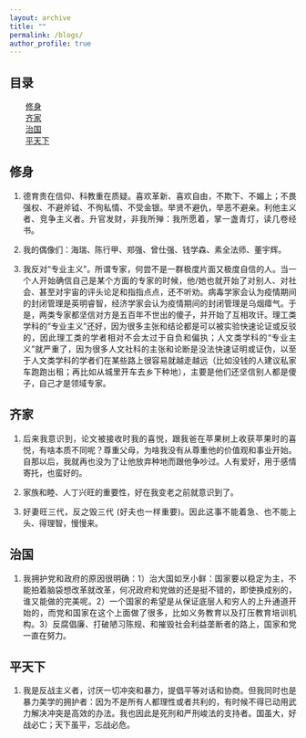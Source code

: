 ```yaml
---
layout: archive
title: ""
permalink: /blogs/
author_profile: true
---
```


<html>
<body>
<h2>目录</h2>
    &emsp;&emsp;<a href="#self">修身</a><br>
    &emsp;&emsp;<a href="#home">齐家</a><br>
    &emsp;&emsp;<a href="#country">治国</a><br>
    &emsp;&emsp;<a href="#world">平天下</a>
<h2 id="self">修身</h2>
    <ol>		<!-- <ol reversed> u: unordered, l: list-->
        <li>
          <p align="justify"> 
              德育贵在信仰、科教重在质疑。喜欢革新、喜欢自由，不欺下、不媚上；不畏强权、不避斧钺、不徇私情、不受金银。举贤不避仇，举恶不避亲。利他主义者、竞争主义者。升官发财，非我所殚：我所愿着，掌一盏青灯，读几卷经书。
          </p> 
        </li> 
        <li>
          <p align="justify"> 
              我的偶像们：海瑞、陈行甲、郑强、曾仕强、钱学森、素全法师、董宇辉。
          </p> 
        </li> 
        <li>
          <p align="justify"> 
              我反对“专业主义”。所谓专家，何尝不是一群极度片面又极度自信的人。当一个人开始确信自己是某个方面的专家的时候，他/她也就开始了对别人、对社会、甚至对宇宙的评头论足和指指点点，还不听劝。病毒学家会认为疫情期间的封闭管理是英明睿智，经济学家会认为疫情期间的封闭管理是乌烟瘴气。于是，两类专家都坚信对方是五百年不世出的傻子，并开始了互相攻讦。理工类学科的“专业主义”还好，因为很多主张和结论都是可以被实验快速论证或反驳的，因此理工类的学者相对不会太过于自负和偏执；人文类学科的“专业主义”就严重了，因为很多人文社科的主张和论断是没法快速证明或证伪，以至于人文类学科的学者们在某些路上很容易就越走越远（比如没钱的人建议私家车跑跑出租；再比如从城里开车去乡下种地），主要是他们还坚信别人都是傻子，自己才是领域专家。
          </p> 
        </li> 
    </ol>
    
<h2 id="home">齐家</h2>
    <ol>		<!-- <ol reversed> u: unordered, l: list-->
        <li>
          <p align="justify"> 
              后来我意识到，论文被接收时我的喜悦，跟我爸在苹果树上收获苹果时的喜悦，有啥本质不同呢？尊重父母，为啥我没有从尊重他的价值观和事业开始。自那以后，我就再也没为了让他放弃种地而跟他争吵过。人有爱好，用于感情寄托，也蛮好的。
          </p> 
        </li> 
        <li>
          <p align="justify"> 
              家族和睦、人丁兴旺的重要性，好在我变老之前就意识到了。
          </p> 
        </li> 
        <li>
          <p align="justify"> 
              好妻旺三代，反之毁三代 (好夫也一样重要)。因此这事不能着急、也不能上头、得理智，慢慢来。
          </p> 
        </li> 
    </ol>
    
<h2 id="country">治国</h2>
    <ol>		<!-- <ol reversed> u: unordered, l: list-->
        <li>
          <p align="justify"> 
              我拥护党和政府的原因很明确：1）治大国如烹小鲜：国家要以稳定为主，不能拍着脑袋想改革就改革，何况政府和党做的还是挺不错的，即使换成别的，谁又能做的完美呢。2）一个国家的希望是从保证底层人和穷人的上升通道开始的，而党和国家在这个上面做了很多，比如义务教育以及打压教育培训机构。3）反腐倡廉、打破陋习陈规、和摧毁社会利益垄断者的路上，国家和党一直在努力。
          </p> 
        </li> 
    </ol>
    
<h2 id="world">平天下</h2>
    <ol>		<!-- <ol reversed> u: unordered, l: list-->
        <li>
          <p align="justify"> 
              我是反战主义者，讨厌一切冲突和暴力，提倡平等对话和协商。但我同时也是暴力美学的拥护者：因为不是所有人都理性或者共利的，有时候不得已动用武力解决冲突是高效的办法。我也因此是死刑和严刑峻法的支持者。国虽大，好战必亡；天下虽平，忘战必危。
          </p> 
        </li> 
    </ol>
</body>
</html>
